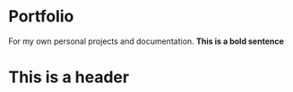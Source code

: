# Portfolio
For my own personal projects and documentation.
**This is a bold sentence**
# This is a header
